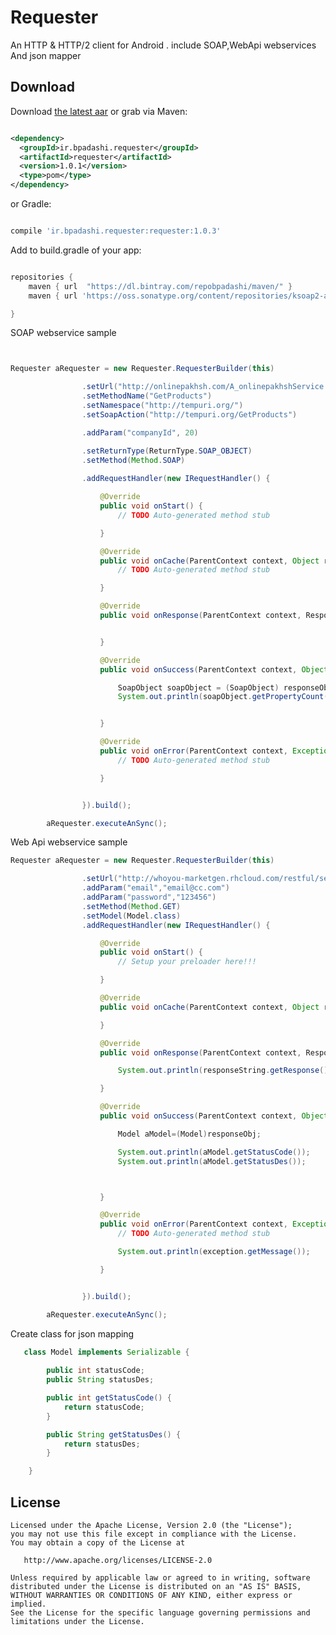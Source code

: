 Requester
======

An HTTP & HTTP/2 client for Android . include SOAP,WebApi webservices And json mapper


Download
--------

Download [the latest aar][3] or grab via Maven:
```xml

<dependency>
  <groupId>ir.bpadashi.requester</groupId>
  <artifactId>requester</artifactId>
  <version>1.0.1</version>
  <type>pom</type>
</dependency>
```
or Gradle:
```groovy

compile 'ir.bpadashi.requester:requester:1.0.3'
```
Add to build.gradle of your app:
```groovy

repositories {
    maven { url  "https://dl.bintray.com/repobpadashi/maven/" }
    maven { url 'https://oss.sonatype.org/content/repositories/ksoap2-android-releases' }

}
```


SOAP webservice sample
```java


Requester aRequester = new Requester.RequesterBuilder(this)

                .setUrl("http://onlinepakhsh.com/A_onlinepakhshService.asmx?WSDL")
                .setMethodName("GetProducts")
                .setNamespace("http://tempuri.org/")
                .setSoapAction("http://tempuri.org/GetProducts")

                .addParam("companyId", 20)

                .setReturnType(ReturnType.SOAP_OBJECT)
                .setMethod(Method.SOAP)
                
                .addRequestHandler(new IRequestHandler() {

                    @Override
                    public void onStart() {
                        // TODO Auto-generated method stub

                    }

                    @Override
                    public void onCache(ParentContext context, Object responseObj) {
                        // TODO Auto-generated method stub

                    }

                    @Override
                    public void onResponse(ParentContext context, ResponseString response) {


                    }

                    @Override
                    public void onSuccess(ParentContext context, Object responseObj, boolean hasCache) {

                        SoapObject soapObject = (SoapObject) responseObj;
                        System.out.println(soapObject.getPropertyCount());


                    }

                    @Override
                    public void onError(ParentContext context, Exception exception, String exceptionFarsi) {
                        // TODO Auto-generated method stub

                    }


                }).build();

        aRequester.executeAnSync();
```

Web Api webservice sample
```java
Requester aRequester = new Requester.RequesterBuilder(this)

                .setUrl("http://whoyou-marketgen.rhcloud.com/restful/services/reg")
                .addParam("email","email@cc.com")
                .addParam("password","123456")
                .setMethod(Method.GET)
                .setModel(Model.class)
                .addRequestHandler(new IRequestHandler() {

                    @Override
                    public void onStart() {
                        // Setup your preloader here!!!

                    }

                    @Override
                    public void onCache(ParentContext context, Object responseObj) {

                    }

                    @Override
                    public void onResponse(ParentContext context, ResponseString responseString) {

                        System.out.println(responseString.getResponse());

                    }

                    @Override
                    public void onSuccess(ParentContext context, Object responseObj, boolean hasCache) {

                        Model aModel=(Model)responseObj;

                        System.out.println(aModel.getStatusCode());
                        System.out.println(aModel.getStatusDes());



                    }

                    @Override
                    public void onError(ParentContext context, Exception exception, String exceptionFarsi) {
                        // TODO Auto-generated method stub

                        System.out.println(exception.getMessage());

                    }


                }).build();

        aRequester.executeAnSync();        
```
Create class for json mapping
```java
   class Model implements Serializable {
   
        public int statusCode;
        public String statusDes;

        public int getStatusCode() {
            return statusCode;
        }

        public String getStatusDes() {
            return statusDes;
        }

    }
```


License
-------

    Licensed under the Apache License, Version 2.0 (the "License");
    you may not use this file except in compliance with the License.
    You may obtain a copy of the License at

       http://www.apache.org/licenses/LICENSE-2.0

    Unless required by applicable law or agreed to in writing, software
    distributed under the License is distributed on an "AS IS" BASIS,
    WITHOUT WARRANTIES OR CONDITIONS OF ANY KIND, either express or implied.
    See the License for the specific language governing permissions and
    limitations under the License.


 [1]: http://square.github.io/okhttp
 [2]: https://github.com/square/okhttp/wiki
 [3]: https://dl.bintray.com/repobpadashi/maven/ir/bpadashi/requester/requester/1.0.1/requester-1.0.1.aar
 [4]: https://search.maven.org/remote_content?g=com.squareup.okhttp3&a=mockwebserver&v=LATEST
 [snap]: https://oss.sonatype.org/content/repositories/snapshots/
